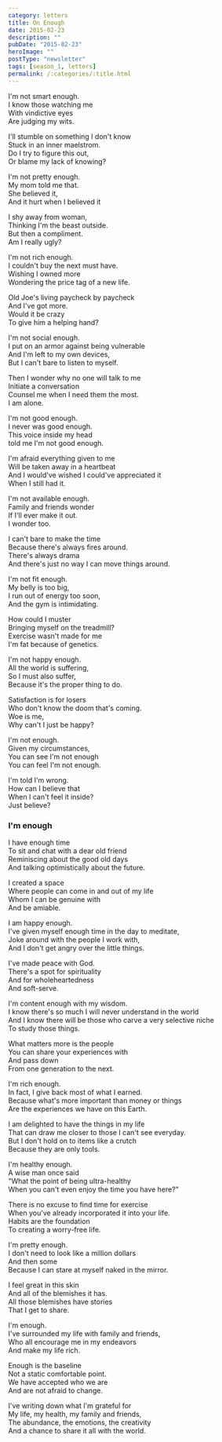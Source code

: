 ```yaml
---
category: letters
title: On Enough
date: 2015-02-23
description: ""
pubDate: "2015-02-23"
heroImage: ""
postType: "newsletter"
tags: [season_1, letters]
permalink: /:categories/:title.html
---
```


I'm not smart enough.  
I know those watching me  
With vindictive eyes  
Are judging my wits.

I'll stumble on something I don't know  
Stuck in an inner maelstrom.  
Do I try to figure this out,  
Or blame my lack of knowing?

I'm not pretty enough.  
My mom told me that.  
She believed it,  
And it hurt when I believed it

I shy away from woman,  
Thinking I'm the beast outside.  
But then a compliment.  
Am I really ugly?

I'm not rich enough.  
I couldn't buy the next must have.  
Wishing I owned more  
Wondering the price tag of a new life.

Old Joe's living paycheck by paycheck  
And I've got more.  
Would it be crazy  
To give him a helping hand?

I'm not social enough.  
I put on an armor against being vulnerable  
And I'm left to my own devices,  
But I can't bare to listen to myself.

Then I wonder why no one will talk to me  
Initiate a conversation  
Counsel me when I need them the most.  
I am alone.

I'm not good enough.  
I never was good enough.  
This voice inside my head  
told me I'm not good enough.

I'm afraid everything given to me  
Will be taken away in a heartbeat  
And I would've wished I could've appreciated it  
When I still had it.

I'm not available enough.  
Family and friends wonder  
If I'll ever make it out.  
I wonder too.

I can't bare to make the time  
Because there's always fires around.  
There's always drama  
And there's just no way I can move things around.

I'm not fit enough.  
My belly is too big,  
I run out of energy too soon,  
And the gym is intimidating.

How could I muster  
Bringing myself on the treadmill?  
Exercise wasn't made for me  
I'm fat because of genetics.

I'm not happy enough.  
All the world is suffering,  
So I must also suffer,  
Because it's the proper thing to do.

Satisfaction is for losers  
Who don't know the doom that's coming.  
Woe is me,  
Why can't I just be happy?

I'm not enough.  
Given my circumstances,  
You can see I'm not enough  
You can feel I'm not enough.

I'm told I'm wrong.  
How can I believe that  
When I can't feel it inside?  
Just believe?

### I'm enough

I have enough time  
To sit and chat with a dear old friend  
Reminiscing about the good old days  
And talking optimistically about the future.

I created a space  
Where people can come in and out of my life  
Whom I can be genuine with  
And be amiable.

I am happy enough.  
I've given myself enough time in the day to meditate,  
Joke around with the people I work with,  
And I don't get angry over the little things.

I've made peace with God.  
There's a spot for spirituality  
And for wholeheartedness  
And soft-serve.

I'm content enough with my wisdom.  
I know there's so much I will never understand in the world  
And I know there will be those who carve a very selective niche  
To study those things.

What matters more is the people  
You can share your experiences with  
And pass down  
From one generation to the next.

I'm rich enough.  
In fact, I give back most of what I earned.  
Because what's more important than money or things  
Are the experiences we have on this Earth.

I am delighted to have the things in my life  
That can draw me closer to those I can't see everyday.  
But I don't hold on to items like a crutch  
Because they are only tools.

I'm healthy enough.  
A wise man once said  
"What the point of being ultra-healthy  
When you can't even enjoy the time you have here?"

There is no excuse to find time for exercise  
When you've already incorporated it into your life.  
Habits are the foundation  
To creating a worry-free life.

I'm pretty enough.  
I don't need to look like a million dollars  
And then some  
Because I can stare at myself naked in the mirror.

I feel great in this skin  
And all of the blemishes it has.  
All those blemishes have stories  
That I get to share.

I'm enough.  
I've surrounded my life with family and friends,  
Who all encourage me in my endeavors  
And make my life rich.

Enough is the baseline  
Not a static comfortable point.  
We have accepted who we are  
And are not afraid to change.

I've writing down what I'm grateful for  
My life, my health, my family and friends,  
The abundance, the emotions, the creativity  
And a chance to share it all with the world.
